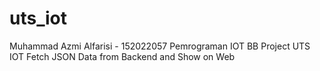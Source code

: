 # uts_iot
Muhammad Azmi Alfarisi - 152022057
Pemrograman IOT BB
Project UTS IOT Fetch JSON Data from Backend and Show on Web
